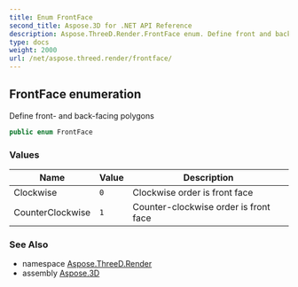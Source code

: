 ```yaml
---
title: Enum FrontFace
second_title: Aspose.3D for .NET API Reference
description: Aspose.ThreeD.Render.FrontFace enum. Define front and backfacing polygons
type: docs
weight: 2000
url: /net/aspose.threed.render/frontface/
---
```

## FrontFace enumeration

Define front- and back-facing polygons

```csharp
public enum FrontFace
```

### Values

| Name | Value | Description |
| --- | --- | --- |
| Clockwise | `0` | Clockwise order is front face |
| CounterClockwise | `1` | Counter-clockwise order is front face |

### See Also

* namespace [Aspose.ThreeD.Render](../../aspose.threed.render/)
* assembly [Aspose.3D](../../)


